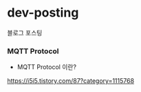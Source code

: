 # dev-posting
블로그 포스팅


### MQTT Protocol
- MQTT Protocol 이란?

https://i5i5.tistory.com/87?category=1115768
